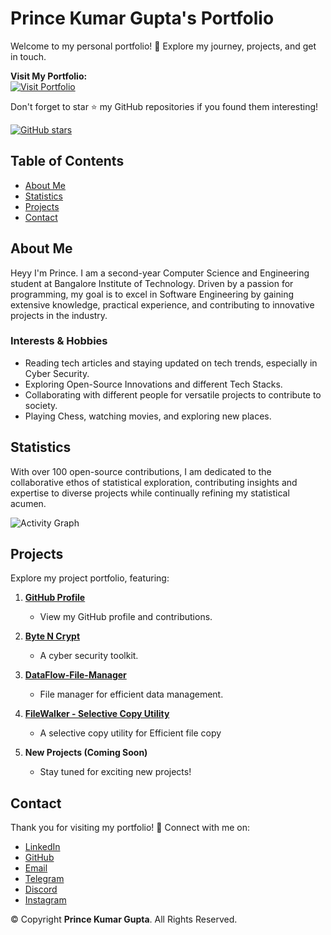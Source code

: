 # Prince Kumar Gupta's Portfolio

Welcome to my personal portfolio! 🚀 Explore my journey, projects, and get in touch.



**Visit My Portfolio:** </br>
[![Visit Portfolio](https://img.shields.io/badge/Visit%20Portfolio-blue?style=for-the-badge&logo=github&logoColor=white)](https://portfolio-princekumargupta.netlify.app/)

Don't forget to star ⭐️ my GitHub repositories if you found them interesting!

[![GitHub stars](https://img.shields.io/github/stars/HackStyx/My-Portfolio?style=social)](https://github.com/HackStyx/My-Portfolio)

## Table of Contents

- [About Me](#about-me)
- [Statistics](#statistics)
- [Projects](#projects)
- [Contact](#contact)

## About Me

Heyy I'm Prince. I am a second-year Computer Science and Engineering student at Bangalore Institute of Technology. Driven by a passion for programming, my goal is to excel in Software Engineering by gaining extensive knowledge, practical experience, and contributing to innovative projects in the industry.

### Interests & Hobbies

- Reading tech articles and staying updated on tech trends, especially in Cyber Security.
- Exploring Open-Source Innovations and different Tech Stacks.
- Collaborating with different people for versatile projects to contribute to society.
- Playing Chess, watching movies, and exploring new places.

## Statistics

With over 100 open-source contributions, I am dedicated to the collaborative ethos of statistical exploration, contributing insights and expertise to diverse projects while continually refining my statistical acumen.

![Activity Graph](https://github-readme-activity-graph.vercel.app/graph?username=HackStyx&theme=default)

## Projects

Explore my project portfolio, featuring:

1. **[GitHub Profile](https://github.com/HackStyx)**
   - View my GitHub profile and contributions.

2. **[Byte N Crypt](https://github.com/HackStyx/Byte-N-Crypt)**
   - A cyber security toolkit.

3. **[DataFlow-File-Manager](https://github.com/HackStyx/DataFlow-File-Manager)**
   - File manager for efficient data management.

4. **[FileWalker - Selective Copy Utility](https://github.com/HackStyx/FileWalker-Selective-Copy-Utility)**
   - A selective copy utility for Efficient file copy
5. **New Projects (Coming Soon)**
   - Stay tuned for exciting new projects!

## Contact
Thank you for visiting my portfolio! 💞 Connect with me on:

- [LinkedIn](https://linkedin.com/in/princekumargupta)
- [GitHub](https://github.com/HackStyx)
- [Email](mailto:letmeloveyou@telegmail.com)
- [Telegram](https://t.me/prince_kumar_gupta)
- [Discord](https://discord.com/users/1014847160329699348)
- [Instagram](https://instagram.com/heyy_im.prince)

&copy; Copyright **Prince Kumar Gupta**. All Rights Reserved.
